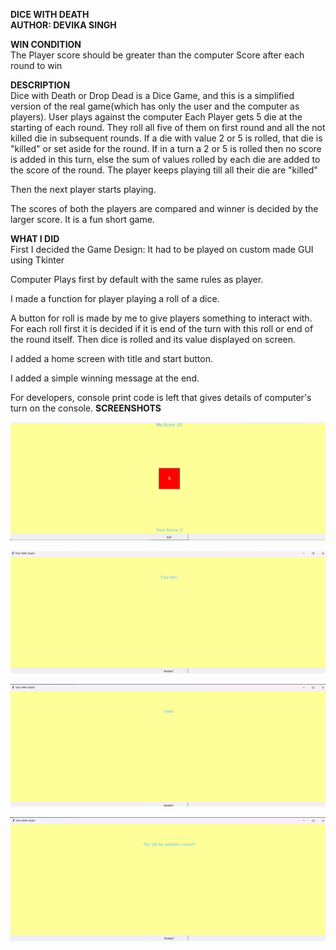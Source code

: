 **DICE WITH DEATH**  
**AUTHOR: DEVIKA SINGH**

**WIN CONDITION**  
The Player score should be greater than the computer Score after each round to win

**DESCRIPTION**  
Dice with Death or Drop Dead is a Dice Game, and this is a simplified version of the real game(which has only the user and the computer as players).
User plays against the computer
Each Player gets 5 die at the starting of each round.
They roll all five of them on first round and all the not killed die in subsequent rounds.
If a die with value 2 or 5 is rolled, that die is "killed" or set aside for the round.
If in a turn a 2 or 5 is rolled then no score is added in this turn, else the sum of values rolled by each die are added to the score of the round.
The player keeps playing till all their die are "killed"

Then the next player starts playing.

The scores of both the players are compared and winner is decided by the larger score.
It is a fun short game. 


**WHAT I DID**  
First I decided the Game Design:
It had to be played on custom made GUI using Tkinter 

Computer Plays first by default with the same rules as player.

I made a function for player playing a roll of a dice.

A button for roll is made by me to give players something to interact with.
For each roll first it is decided if it is end of the turn with this roll or end of the round itself.
Then dice is rolled and its value displayed on screen.

I added a home screen with title and start button.

I added a simple winning message at the end.

For developers, console print code is left that gives details of computer's turn on the console.
**SCREENSHOTS**  

![GamePlay](./Images/playing_area.png)

![Player Wins Case](./Images/player_wins_case.png)

![Computer Wins Case](./Images/computer_wins_case.png)

![Tie](./Images/tie_case.png)

